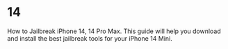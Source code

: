 # 14
How to Jailbreak iPhone 14, 14 Pro Max. This guide will help you download and install the best jailbreak tools for your iPhone 14 Mini. 
